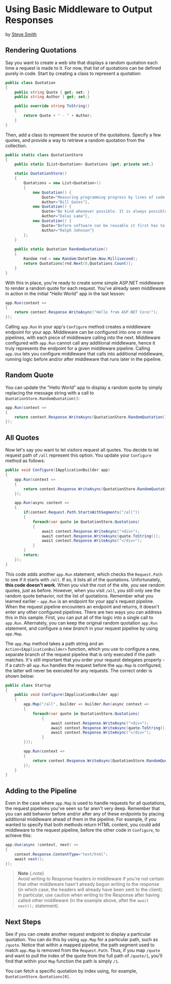 # Using Basic Middleware to Output Responses
by [Steve Smith](http://deviq.com/me/steve-smith)

## Rendering Quotations

Say you want to create a web site that displays a random quotation each time a request is made to it. For now, that list of quotations can be defined purely in code. Start by creating a class to represent a quotation:

```c#
public class Quotation
{
    public string Quote { get; set; }
    public string Author { get; set;}

    public override string ToString()
    {
        return Quote + " - " + Author;
    }
}
```

Then, add a class to represent the source of the quotations. Specify a few quotes, and provide a way to retrieve a random quotation from the collection.

```c#
public static class QuotationStore
{
    public static IList<Quotation> Quotations {get; private set;}

    static QuotationStore()
    {
        Quotations = new List<Quotation>()
        {
            new Quotation() { 
                Quote="Measuring programming progress by lines of code is like measuring aircraft building progress by weight.", 
                Author="Bill Gates"},
            new Quotation() { 
                Quote="Be kind whenever possible. It is always possible.", 
                Author="Dalai Lama"},
            new Quotation() { 
                Quote="Before software can be reusable it first has to be usable.", 
                Author="Ralph Johnson"}
        };
    }
    
    public static Quotation RandomQuotation()
    {
        Random rnd = new Random(DateTime.Now.Millisecond);
        return Quotations[rnd.Next(0,Quotations.Count)];
    }
}
```

With this in place, you're ready to create some simple ASP.NET middleware to render a random quote for each request. You've already seen middleware in action in the initial "Hello World" app in the last lesson:

```c#
app.Run(context =>
{
    return context.Response.WriteAsync("Hello from ASP.NET Core!");
});
```

Calling ``app.Run`` in your app's ``Configure`` method creates a middleware endpoint for your app. Middleware can be configured into one or more pipelines, with each piece of middleware calling into the next. Middleware configured with ``app.Run`` cannot call any additional middleware, hence it truly represents the endpoint for a given middleware pipeline. Calling ``app.Use`` lets you configure middleware that calls into additional middleware, running logic before and/or after middleware that runs later in the pipeline.

## Random Quote

You can update the "Hello World" app to display a random quote by simply replacing the message string with a call to ``QuotationStore.RandomQuotation()``:

```c#
app.Run(context =>
{
    return context.Response.WriteAsync(QuotationStore.RandomQuotation().ToString());
});
```

## All Quotes

Now let's say you want to let visitors request all quotes. You decide to let request path of ``/all`` represent this option. You update your ``Configure`` method as follows:

```c#
public void Configure(IApplicationBuilder app)
{
    app.Run(context =>
    {
        return context.Response.WriteAsync(QuotationStore.RandomQuotation().ToString());
    });

    app.Run(async context =>
    {
        if(context.Request.Path.StartsWithSegments("/all"))
        {
            foreach(var quote in QuotationStore.Quotations)
            {
                await context.Response.WriteAsync("<div>");
                await context.Response.WriteAsync(quote.ToString());
                await context.Response.WriteAsync("</div>");
            }
        }
        return;
    });
}
```

This code adds another ``app.Run`` statement, which checks the ``Request.Path`` to see if it starts with ``/all``. If so, it lists all of the quotations. Unfortunately, **this code doesn't work**. When you visit the root of the site, you see random quotes, just as before. However, when you visit ``/all``, you still only see the random quote behavior, not the list of quotations. Remember what you learned earlier - ``app.Run`` is an endpoint for your app's request pipeline. When the request pipeline encounters an endpoint and returns, it doesn't enter any other configured pipelines. There are two ways you can address this in this sample. First, you can put all of the logic into a single call to ``app.Run``. Alternately, you can keep the original random quotation ``app.Run`` statement, and configure a new *branch* in your request pipeline by using ``app.Map``.

The ``app.Map`` method takes a path string and an ``Action<IApplicationBuilder>`` function, which you use to configure a new, separate branch of the request pipeline that is only executed if the path matches. It's still important that you order your request delegates properly - if a catch-all ``app.Run`` handles the request before the ``app.Map`` is configured, the latter will never be executed for any requests. The correct order is shown below:

```c#
public class Startup
{
    public void Configure(IApplicationBuilder app)
    {
        app.Map("/all", builder => builder.Run(async context =>
        {
            foreach(var quote in QuotationStore.Quotations)
                {
                    await context.Response.WriteAsync("<div>");
                    await context.Response.WriteAsync(quote.ToString());
                    await context.Response.WriteAsync("</div>");
                }
        }));

        app.Run(context =>
        {
            return context.Response.WriteAsync(QuotationStore.RandomQuotation().ToString());
        });
    }
}
```

## Adding to the Pipeline

Even in the case where ``app.Map`` is used to handle requests for all quotations, the request pipelines you've seen so far aren't very deep. Remember that you can add behavior before and/or after any of these endpoints by placing additional middleware ahead of them in the pipeline. For example, if you wanted to specify that both methods return HTML content, you could add middleware to the request pipeline, before the other code in ``Configure``, to achieve this:

```c#
app.Use(async (context, next) => 
{   
    context.Response.ContentType="text/html";
    await next();
});
```

> **Note** {.note}    
> Avoid writing to Response headers in middleware if you're not certain that other middleware hasn't already begun writing to the response (in which case, the headers will already have been sent to the client). In particular, use caution when writing to the Response after having called other middleware (in the example above, aftet the ``await next();`` statement).

## Next Steps

See if you can create another request endpoint to display a particular quotation. You can do this by using ``app.Map`` for a particular path, such as ``/quote``. Notice that within a mapped pipeline, the path segment used to match ``app.Map`` is removed from the ``Request.Path``. Thus, if you map ``/quote`` and want to pull the index of the quote from the full path of ``/quote/1``, you'll find that within your ``Map`` function the path is simply ``/1``.

You can fetch a specific quotation by index using, for example, ``QuotationStore.Quotations[0]``.